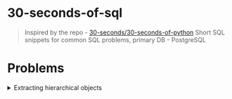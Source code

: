 # 30-seconds-of-sql
> Inspired by the repo - [30-seconds/30-seconds-of-python](https://github.com/30-seconds/30-seconds-of-python)
> Short SQL snippets for common SQL problems, primary DB - PostgreSQL

# Problems

<details> 
  <summary>Extracting hierarchical objects</summary>
  
  http://sqlfiddle.com/#!17/46596/1
  
  Table name - Hierarchy
  
  | id (pk) | parent_id (self FK) | name (text) | data (jsonb)  |
  |---------|---------------------|-------------|---------------|
  | 1       | NULL                | first       | '{"a":1}' |
  | 2       | 1                   | second      | '{"b":2}' |
  | 3       | 2                   | third       | '{"c":3}' |
  | 4       | 3                   | fourth      | '{"d":4}' |
  ```sql
  WITH RECURSIVE H(id, array_tree_id, level, merged_data, parent)
      AS
      (
        SELECT id, ARRAY[id], 0, data, parent_id
        FROM Hierarchy
        WHERE parent_id is null


        UNION ALL

        SELECT C.id, ARRAY_APPEND(D.array_tree_id, C.id), D.level + 1, D.merged_data || C.data, C.parent_id
        FROM Hierarchy AS C
        INNER JOIN H AS D ON (D.id = C.parent_id)

      )
  SELECT id AS id, array_tree_id as Tree, level as Level, merged_data AS Data, parent from H
  ```
</details>
